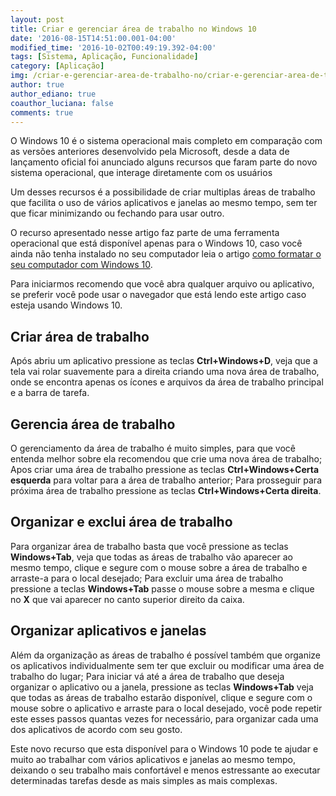 ```yaml
---
layout: post
title: Criar e gerenciar área de trabalho no Windows 10
date: '2016-08-15T14:51:00.001-04:00'
modified_time: '2016-10-02T00:49:19.392-04:00'
tags: [Sistema, Aplicação, Funcionalidade]
category: [Aplicação]
img: /criar-e-gerenciar-area-de-trabalho-no/criar-e-gerenciar-area-de-trabalho-no.jpg
author: true
author_ediano: true
coauthor_luciana: false
comments: true
---
```


O Windows 10 é o sistema operacional mais completo em comparação com as versões anteriores desenvolvido pela Microsoft, desde a data de lançamento oficial foi anunciado alguns recursos que faram parte do novo sistema operacional, que interage diretamente com os usuários

Um desses recursos é a possibilidade de criar multiplas áreas de trabalho que facilita o uso de vários aplicativos e janelas ao mesmo tempo, sem ter que ficar minimizando ou fechando para usar outro.

O recurso apresentado nesse artigo faz parte de uma ferramenta operacional que está disponível apenas para o Windows 10, caso você ainda não tenha instalado no seu computador leia o artigo <a href="http://www.insideblock.com/post/como-formatar-seu-computador-com.html" target="_blank">como formatar o seu computador com Windows 10</a>.

Para iniciarmos recomendo que você abra qualquer arquivo ou aplicativo, se preferir você pode usar o navegador que está lendo este artigo caso esteja usando Windows 10.

## Criar área de trabalho
Após abriu um aplicativo pressione as teclas **Ctrl+Windows+D**, veja que a tela vai rolar suavemente para a direita criando uma nova área de trabalho, onde se encontra apenas os ícones e arquivos da área de trabalho principal e a barra de tarefa.

## Gerencia área de trabalho
O gerenciamento da área de trabalho é muito simples, para que você entenda melhor sobre ela recomendou que crie uma nova área de trabalho; Apos criar uma área de trabalho pressione as teclas **Ctrl+Windows+Certa esquerda** para voltar para a área de trabalho anterior; Para prosseguir para próxima área de trabalho pressione as teclas **Ctrl+Windows+Certa direita**.

## Organizar e exclui área de trabalho
Para organizar área de trabalho basta que você pressione as teclas **Windows+Tab**, veja que todas as áreas de trabalho vão aparecer ao mesmo tempo, clique e segure com o mouse sobre a área de trabalho e arraste-a para o local desejado; Para excluir uma área de trabalho pressione a teclas **Windows+Tab** passe o mouse sobre a mesma e clique no **X** que vai aparecer no canto superior direito da caixa.

## Organizar aplicativos e janelas
Além da organização as áreas de trabalho é possível também que organize os aplicativos individualmente sem ter que excluir ou modificar uma área de trabalho do lugar; Para iniciar vá até a área de trabalho que deseja organizar o aplicativo ou a janela, pressione as teclas **Windows+Tab** veja que todas as áreas de trabalho estarão disponível, clique e segure com o mouse sobre o aplicativo e arraste para o local desejado, você pode repetir este esses passos quantas vezes for necessário, para organizar cada uma dos aplicativos de acordo com seu gosto.

Este novo recurso que esta disponível para o Windows 10 pode te ajudar e muito ao trabalhar com vários aplicativos e janelas ao mesmo tempo, deixando o seu trabalho mais confortável e menos estressante ao executar determinadas tarefas desde as mais simples as mais complexas.